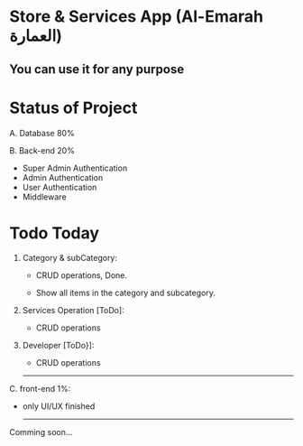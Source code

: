 # Store & Services App (Al-Emarah العمارة)

## You can use it for any purpose

# Status of Project

A. Database 80%

B. Back-end 20%

- Super Admin Authentication
- Admin Authentication
- User Authentication
- Middleware

# Todo Today

1. Category & subCategory:

   - CRUD operations, Done.

   - Show all items in the category and subcategory.

2. Services Operation [ToDo]:

   - CRUD operations

3. Developer [ToDo}]:

   - CRUD operations

   ***

C. front-end 1%:

- only UI/UX finished

  ***

Comming soon...
